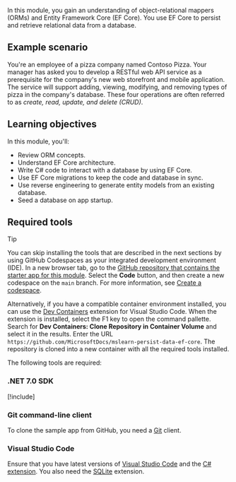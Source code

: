 In this module, you gain an understanding of object-relational mappers (ORMs) and Entity Framework Core (EF Core). You use EF Core to persist and retrieve relational data from a database.

## Example scenario

You're an employee of a pizza company named Contoso Pizza. Your manager has asked you to develop a RESTful web API service as a prerequisite for the company's new web storefront and mobile application. The service will support adding, viewing, modifying, and removing types of pizza in the company's database. These four operations are often referred to as *create, read, update, and delete (CRUD)*.

## Learning objectives

In this module, you'll:

- Review ORM concepts.
- Understand EF Core architecture.
- Write C# code to interact with a database by using EF Core.
- Use EF Core migrations to keep the code and database in sync.
- Use reverse engineering to generate entity models from an existing database.
- Seed a database on app startup.

## Required tools

> [!TIP]
> You can skip installing the tools that are described in the next sections by using GitHub Codespaces as your integrated development environment (IDE). In a new browser tab, go to the [GitHub repository that contains the starter app for this module](https://github.com/MicrosoftDocs/mslearn-persist-data-ef-core). Select the **Code** button, and then create a new codespace on the `main` branch. For more information, see [Create a codespace](https://docs.github.com/github/developing-online-with-codespaces/creating-a-codespace).
>
> Alternatively, if you have a compatible container environment installed, you can use the [Dev Containers](https://marketplace.visualstudio.com/items?itemName=ms-vscode-remote.remote-containers) extension for Visual Studio Code. When the extension is installed, select the F1 key to open the command pallette. Search for **Dev Containers: Clone Repository in Container Volume** and select it in the results. Enter the URL `https://github.com/MicrosoftDocs/mslearn-persist-data-ef-core`. The repository is cloned into a new container with all the required tools installed.

The following tools are required:

### .NET 7.0 SDK

[!include[](../../../includes/dotnet7-sdk-version.md)]

### Git command-line client

To clone the sample app from GitHub, you need a [Git](https://git-scm.com/downloads) client.

### Visual Studio Code

Ensure that you have latest versions of [Visual Studio Code](https://code.visualstudio.com/?azure-portal=true) and the [C# extension](https://marketplace.visualstudio.com/items?itemName=ms-dotnettools.csharp&azure-portal=true). You also need the [SQLite](https://marketplace.visualstudio.com/items?itemName=alexcvzz.vscode-sqlite&azure-portal=true) extension.
